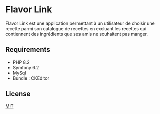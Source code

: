 
# Flavor Link

Flavor Link est une application permettant à un utilisateur de choisir une recette parmi son catalogue de recettes en excluant les recettes qui contiennent des ingrédients que ses amis ne souhaitent pas manger.

## Requirements

- PHP 8.2
- Symfony 6.2
- MySql
- Bundle : CKEditor

## License

[MIT](https://choosealicense.com/licenses/mit/)

